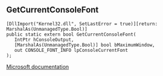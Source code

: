 ## GetCurrentConsoleFont

```
[DllImport("Kernel32.dll", SetLastError = true)][return: MarshalAs(UnmanagedType.Bool)]
public static extern bool GetCurrentConsoleFont(
   IntPtr hConsoleOutput,
   [MarshalAs(UnmanagedType.Bool)] bool bMaximumWindow,
   out CONSOLE_FONT_INFO lpConsoleCurrentFont
);
```

[Microsoft documentation](https://docs.microsoft.com/en-us/windows/console/getcurrentconsolefont)
